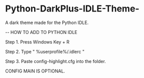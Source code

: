 # Python-DarkPlus-IDLE-Theme-
A dark theme made for the Python IDLE.

-- HOW TO ADD TO PYTHON IDLE

Step 1. Press Windows Key + R

Step 2. Type " %userprofile%/.idlerc "

Step 3. Paste config-highlight.cfg into the folder.

CONFIG MAIN IS OPTIONAL.
